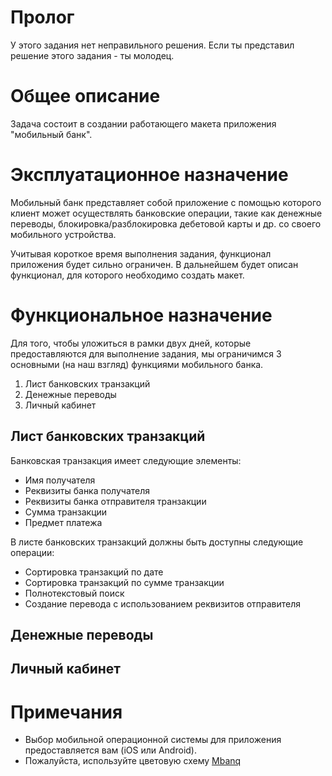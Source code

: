 # Пролог
У этого задания нет неправильного решения.
Если ты представил решение этого задания - ты молодец.

# Общее описание
Задача состоит в создании работающего макета приложения "мобильный банк".

# Эксплуатационное назначение
Мобильный банк представляет собой приложение с помощью которого клиент может осуществлять
банковские операции, такие как денежные переводы, блокировка/разблокировка дебетовой карты и др. со
своего мобильного устройства.

Учитывая короткое время выполнения задания, функционал приложения будет сильно ограничен.
В дальнейшем будет описан функционал, для которого необходимо создать макет.

# Функциональное назначение
Для того, чтобы уложиться в рамки двух дней, которые предоставляются для выполнение задания, мы ограничимся 3 основными (на наш взгляд) функциями мобильного банка.

1. Лист банковских транзакций
2. Денежные переводы
3. Личный кабинет

## Лист банковских транзакций
Банковская транзакция имеет следующие элементы:
* Имя получателя
* Реквизиты банка получателя
* Реквизиты банка отправителя транзакции
* Сумма транзакции
* Предмет платежа

В листе банковских транзакций должны быть доступны следующие операции:
* Сортировка транзакций по дате
* Сортировка транзакций по сумме транзакции
* Полнотекстовый поиск
* Создание перевода с использованием реквизитов отправителя

## Денежные переводы
## Личный кабинет

# Примечания
* Выбор мобильной операционной системы для приложения предоставляется вам (iOS или Android).
* Пожалуйста, используйте цветовую схему [Mbanq](http://mbanq.com)
